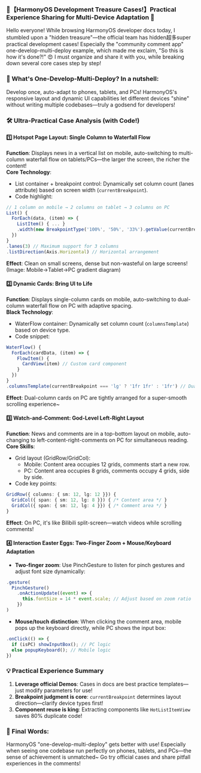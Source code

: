 ### 🌟【HarmonyOS Development Treasure Cases!】Practical Experience Sharing for Multi-Device Adaptation 🌟  

Hello everyone! While browsing HarmonyOS developer docs today, I stumbled upon a "hidden treasure"—the official team has hidden超多super practical development cases! Especially the "community comment app" one-develop-multi-deploy example, which made me exclaim, "So this is how it's done?!" 😍 I must organize and share it with you, while breaking down several core cases step by step!  


### 📱 What's One-Develop-Multi-Deploy? In a nutshell:  
Develop once, auto-adapt to phones, tablets, and PCs! HarmonyOS's responsive layout and dynamic UI capabilities let different devices "shine" without writing multiple codebases—truly a godsend for developers!  


### 🛠️ Ultra-Practical Case Analysis (with Code!)  
#### 1️⃣ Hotspot Page Layout: Single Column to Waterfall Flow  
**Function**: Displays news in a vertical list on mobile, auto-switching to multi-column waterfall flow on tablets/PCs—the larger the screen, the richer the content!  
**Core Technology**:  
- List container + breakpoint control: Dynamically set column count (lanes attribute) based on screen width (`currentBreakpoint`).  
- Code highlight:  
```typescript  
// 1 column on mobile → 2 columns on tablet → 3 columns on PC  
List() {  
  ForEach(data, (item) => {  
    ListItem() { ... }  
    .width(new BreakpointType('100%', '50%', '33%').getValue(currentBreakpoint))  
  })  
}  
.lanes(3) // Maximum support for 3 columns  
.listDirection(Axis.Horizontal) // Horizontal arrangement  
```  
**Effect**: Clean on small screens, dense but non-wasteful on large screens! (Image: Mobile→Tablet→PC gradient diagram)  

#### 2️⃣ Dynamic Cards: Bring UI to Life  
**Function**: Displays single-column cards on mobile, auto-switching to dual-column waterfall flow on PC with adaptive spacing.  
**Black Technology**:  
- WaterFlow container: Dynamically set column count (`columnsTemplate`) based on device type.  
- Code snippet:  
```typescript  
WaterFlow() {  
  ForEach(cardData, (item) => {  
    FlowItem() {  
      CardView(item) // Custom card component  
    }  
  })  
}  
.columnsTemplate(currentBreakpoint === 'lg' ? '1fr 1fr' : '1fr') // Dual columns on PC  
```  
**Effect**: Dual-column cards on PC are tightly arranged for a super-smooth scrolling experience~  

#### 3️⃣ Watch-and-Comment: God-Level Left-Right Layout  
**Function**: News and comments are in a top-bottom layout on mobile, auto-changing to left-content-right-comments on PC for simultaneous reading.  
**Core Skills**:  
- Grid layout (GridRow/GridCol):  
  - Mobile: Content area occupies 12 grids, comments start a new row.  
  - PC: Content area occupies 8 grids, comments occupy 4 grids, side by side.  
- Code key points:  
```typescript  
GridRow({ columns: { sm: 12, lg: 12 }}) {  
  GridCol({ span: { sm: 12, lg: 8 }}) { /* Content area */ }  
  GridCol({ span: { sm: 12, lg: 4 }}) { /* Comment area */ }  
}  
```  
**Effect**: On PC, it's like Bilibili split-screen—watch videos while scrolling comments!  

#### 4️⃣ Interaction Easter Eggs: Two-Finger Zoom + Mouse/Keyboard Adaptation  
- **Two-finger zoom**: Use PinchGesture to listen for pinch gestures and adjust font size dynamically:  
```typescript  
.gesture(  
  PinchGesture()  
    .onActionUpdate((event) => {  
      this.fontSize = 14 * event.scale; // Adjust based on zoom ratio  
    })  
)  
```  
- **Mouse/touch distinction**: When clicking the comment area, mobile pops up the keyboard directly, while PC shows the input box:  
```typescript  
.onClick(() => {  
  if (isPC) showInputBox(); // PC logic  
  else popupKeyboard(); // Mobile logic  
})  
```  


### 💡 Practical Experience Summary  
1. **Leverage official Demos**: Cases in docs are best practice templates—just modify parameters for use!  
2. **Breakpoint judgment is core**: `currentBreakpoint` determines layout direction—clarify device types first!  
3. **Component reuse is king**: Extracting components like `HotListItemView` saves 80% duplicate code!  


### 🚀 Final Words:  
HarmonyOS "one-develop-multi-deploy" gets better with use! Especially when seeing one codebase run perfectly on phones, tablets, and PCs—the sense of achievement is unmatched~ Go try official cases and share pitfall experiences in the comments!
